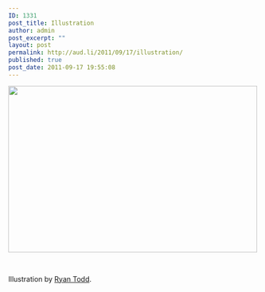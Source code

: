 ```yaml
---
ID: 1331
post_title: Illustration
author: admin
post_excerpt: ""
layout: post
permalink: http://aud.li/2011/09/17/illustration/
published: true
post_date: 2011-09-17 19:55:08
---
```

<a href="http://aud.li/wp-content/uploads/2011/09/Ryan-Todd-away1.jpg"><img class="aligncenter size-full wp-image-1333" title="Ryan Todd away" src="http://aud.li/wp-content/uploads/2011/09/Ryan-Todd-away1.jpg" alt="" width="500" height="335" /></a>

&nbsp;

Illustration by <a href="http://blog.ryantodd.com">Ryan Todd</a>.

&nbsp;